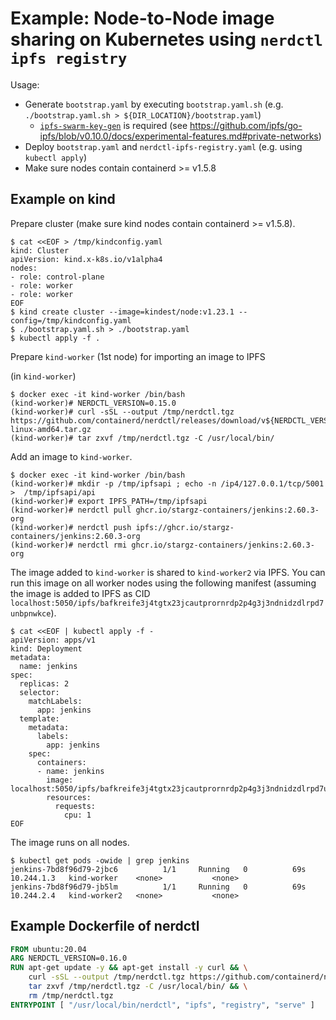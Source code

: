 # Example: Node-to-Node image sharing on Kubernetes using `nerdctl ipfs registry`

Usage:
- Generate `bootstrap.yaml` by executing `bootstrap.yaml.sh` (e.g. `./bootstrap.yaml.sh > ${DIR_LOCATION}/bootstrap.yaml`)
  - [`ipfs-swarm-key-gen`](https://github.com/Kubuxu/go-ipfs-swarm-key-gen) is required (see https://github.com/ipfs/go-ipfs/blob/v0.10.0/docs/experimental-features.md#private-networks)
- Deploy `bootstrap.yaml` and `nerdctl-ipfs-registry.yaml` (e.g. using `kubectl apply`)
- Make sure nodes contain containerd >= v1.5.8

## Example on kind

Prepare cluster (make sure kind nodes contain containerd >= v1.5.8).

```console
$ cat <<EOF > /tmp/kindconfig.yaml
kind: Cluster
apiVersion: kind.x-k8s.io/v1alpha4
nodes:
- role: control-plane
- role: worker
- role: worker
EOF
$ kind create cluster --image=kindest/node:v1.23.1 --config=/tmp/kindconfig.yaml
$ ./bootstrap.yaml.sh > ./bootstrap.yaml
$ kubectl apply -f .
```

Prepare `kind-worker` (1st node) for importing an image to IPFS

(in `kind-worker`)

```console
$ docker exec -it kind-worker /bin/bash
(kind-worker)# NERDCTL_VERSION=0.15.0
(kind-worker)# curl -sSL --output /tmp/nerdctl.tgz https://github.com/containerd/nerdctl/releases/download/v${NERDCTL_VERSION}/nerdctl-${NERDCTL_VERSION}-linux-amd64.tar.gz
(kind-worker)# tar zxvf /tmp/nerdctl.tgz -C /usr/local/bin/
```

Add an image to `kind-worker`.

```console
$ docker exec -it kind-worker /bin/bash
(kind-worker)# mkdir -p /tmp/ipfsapi ; echo -n /ip4/127.0.0.1/tcp/5001 >  /tmp/ipfsapi/api
(kind-worker)# export IPFS_PATH=/tmp/ipfsapi
(kind-worker)# nerdctl pull ghcr.io/stargz-containers/jenkins:2.60.3-org
(kind-worker)# nerdctl push ipfs://ghcr.io/stargz-containers/jenkins:2.60.3-org
(kind-worker)# nerdctl rmi ghcr.io/stargz-containers/jenkins:2.60.3-org
```

The image added to `kind-worker` is shared to `kind-worker2` via IPFS.
You can run this image on all worker nodes using the following manifest (assuming the image is added to IPFS as CID `localhost:5050/ipfs/bafkreife3j4tgtx23jcautprornrdp2p4g3j3ndnidzdlrpd7unbpnwkce`).

```console
$ cat <<EOF | kubectl apply -f -
apiVersion: apps/v1
kind: Deployment
metadata:
  name: jenkins
spec:
  replicas: 2
  selector:
    matchLabels:
      app: jenkins
  template:
    metadata:
      labels:
        app: jenkins
    spec:
      containers:
      - name: jenkins
        image: localhost:5050/ipfs/bafkreife3j4tgtx23jcautprornrdp2p4g3j3ndnidzdlrpd7unbpnwkce
        resources:
          requests:
            cpu: 1
EOF
```

The image runs on all nodes.

```console
$ kubectl get pods -owide | grep jenkins
jenkins-7bd8f96d79-2jbc6          1/1     Running   0          69s    10.244.1.3   kind-worker    <none>           <none>
jenkins-7bd8f96d79-jb5lm          1/1     Running   0          69s    10.244.2.4   kind-worker2   <none>           <none>
```

## Example Dockerfile of nerdctl

```Dockerfile
FROM ubuntu:20.04
ARG NERDCTL_VERSION=0.16.0
RUN apt-get update -y && apt-get install -y curl && \
    curl -sSL --output /tmp/nerdctl.tgz https://github.com/containerd/nerdctl/releases/download/v${NERDCTL_VERSION}/nerdctl-${NERDCTL_VERSION}-linux-${TARGETARCH:-amd64}.tar.gz && \
    tar zxvf /tmp/nerdctl.tgz -C /usr/local/bin/ && \
    rm /tmp/nerdctl.tgz
ENTRYPOINT [ "/usr/local/bin/nerdctl", "ipfs", "registry", "serve" ]
```
